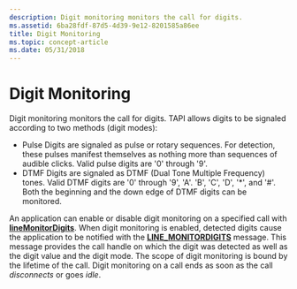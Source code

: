 ```yaml
---
description: Digit monitoring monitors the call for digits.
ms.assetid: 6ba28fdf-87d5-4d39-9e12-8201585a86ee
title: Digit Monitoring
ms.topic: concept-article
ms.date: 05/31/2018
---
```


# Digit Monitoring

Digit monitoring monitors the call for digits. TAPI allows digits to be signaled according to two methods (digit modes):

-   Pulse Digits are signaled as pulse or rotary sequences. For detection, these pulses manifest themselves as nothing more than sequences of audible clicks. Valid pulse digits are '0' through '9'.
-   DTMF Digits are signaled as DTMF (Dual Tone Multiple Frequency) tones. Valid DTMF digits are '0' through '9', 'A'. 'B', 'C', 'D', '\*', and '\#'. Both the beginning and the down edge of DTMF digits can be monitored.

An application can enable or disable digit monitoring on a specified call with [**lineMonitorDigits**](/windows/desktop/api/Tapi/nf-tapi-linemonitordigits). When digit monitoring is enabled, detected digits cause the application to be notified with the [**LINE\_MONITORDIGITS**](line-monitordigits.md) message. This message provides the call handle on which the digit was detected as well as the digit value and the digit mode. The scope of digit monitoring is bound by the lifetime of the call. Digit monitoring on a call ends as soon as the call *disconnects* or goes *idle*.

 

 



